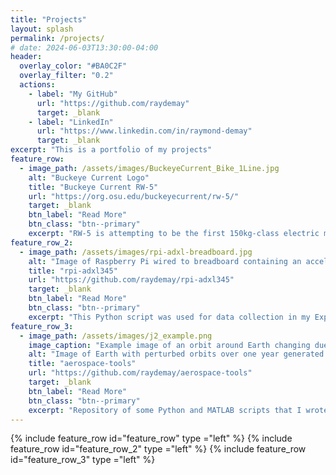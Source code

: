```yaml
---
title: "Projects"
layout: splash
permalink: /projects/
# date: 2024-06-03T13:30:00-04:00
header:
  overlay_color: "#BA0C2F"
  overlay_filter: "0.2"
  actions:
    - label: "My GitHub"
      url: "https://github.com/raydemay"
      target: _blank
    - label: "LinkedIn"
      url: "https://www.linkedin.com/in/raymond-demay"
      target: _blank
excerpt: "This is a portfolio of my projects"
feature_row:
  - image_path: /assets/images/BuckeyeCurrent_Bike_1Line.jpg
    alt: "Buckeye Current Logo"
    title: "Buckeye Current RW-5"
    url: "https://org.osu.edu/buckeyecurrent/rw-5/"
    target: _blank
    btn_label: "Read More"
    btn_class: "btn--primary"
    excerpt: "RW-5 is attempting to be the first 150kg-class electric motorcycle to achieve an average speed of over 200mph. I was part of the aerodynamics design and manufacturing. I ran CFD analysis in Fluent and assisted in the modeling of the fairings in Solidworks."
feature_row_2:
  - image_path: /assets/images/rpi-adxl-breadboard.jpg
    alt: "Image of Raspberry Pi wired to breadboard containing an accelerometer"
    title: "rpi-adxl345"
    url: "https://github.com/raydemay/rpi-adxl345"
    target: _blank
    btn_label: "Read More"
    btn_class: "btn--primary"
    excerpt: "This Python script was used for data collection in my Experimental Projects capstone"
feature_row_3:
  - image_path: /assets/images/j2_example.png
    image_caption: "Example image of an orbit around Earth changing due to J2 perturbations over one year"
    alt: "Image of Earth with perturbed orbits over one year generated in Python with matplotlib"
    title: "aerospace-tools"
    url: "https://github.com/raydemay/aerospace-tools"
    target: _blank
    btn_label: "Read More"
    btn_class: "btn--primary"
    excerpt: "Repository of some Python and MATLAB scripts that I wrote to either make my life easier in undergrad or just as a fun exercise. The compressible flow scripts are intended to be used on a Ti-84 Plus CE-T Python Edition calculator as an offline version of this online [Compressible Aerodynamics Calculator](https://www.engapplets.vt.edu/fluids/compresssibleAero/calc.html)"
---
```


{% include feature_row id="feature_row" type ="left" %}
{% include feature_row id="feature_row_2" type ="left" %}
{% include feature_row id="feature_row_3" type ="left" %}
